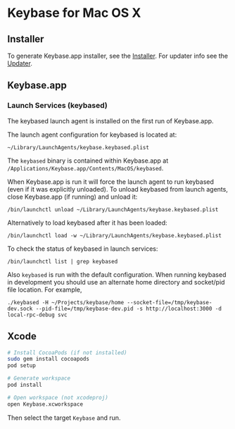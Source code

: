 # Keybase for Mac OS X

## Installer

To generate Keybase.app installer, see the [Installer](https://github.com/keybase/client/tree/master/osx/Install/README.md). For updater info see the [Updater](https://github.com/keybase/client/tree/master/osx/Install/Updater/README.md).

## Keybase.app

### Launch Services (keybased)

The keybased launch agent is installed on the first run of Keybase.app.

The launch agent configuration for keybased is located at:

`~/Library/LaunchAgents/keybase.keybased.plist`

The `keybased` binary is contained within Keybase.app at `/Applications/Keybase.app/Contents/MacOS/keybased`.

When Keybase.app is run it will force the launch agent to run keybased (even if it was explicitly unloaded). To unload keybased from launch agents, close Keybase.app (if running) and unload it:

`/bin/launchctl unload ~/Library/LaunchAgents/keybase.keybased.plist`

Alternatively to load keybased after it has been loaded:

`/bin/launchctl load -w ~/Library/LaunchAgents/keybase.keybased.plist`

To check the status of keybased in launch services:

`/bin/launchctl list | grep keybased`

Also `keybased` is run with the default configuration. When running keybased in development you should use an alternate home directory and socket/pid file location. For example,

`./keybased -H ~/Projects/keybase/home --socket-file=/tmp/keybase-dev.sock --pid-file=/tmp/keybase-dev.pid -s http://localhost:3000 -d local-rpc-debug svc`


## Xcode

```sh
# Install CocoaPods (if not installed)
sudo gem install cocoapods
pod setup

# Generate workspace
pod install

# Open workspace (not xcodeproj)
open Keybase.xcworkspace
```

Then select the target ```Keybase``` and run.
